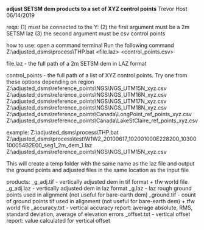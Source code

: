 **adjust SETSM dem products to a set of XYZ control points**
Trevor Host 06/14/2019

reqs:
(1) must be connected to the Y: 
(2) the first argument must be a 2m SETSM laz
(3) the second argument must be csv control points

how to use: 
open a command terminal
Run the following command 
Z:\adjusted_dsms\process\THP.bat <file.laz> <control_points.csv>

file.laz - the full path of a 2m SETSM dem in LAZ format 
	
control_points - the full path of a list of XYZ control points. Try one from these options depending on region
	Z:\adjusted_dsms\reference_points\NGS\NGS_UTM15N_xyz.csv
	Z:\adjusted_dsms\reference_points\NGS\NGS_UTM16N_xyz.csv
	Z:\adjusted_dsms\reference_points\NGS\NGS_UTM17N_xyz.csv
	Z:\adjusted_dsms\reference_points\NGS\NGS_UTM18N_xyz.csv
	Z:\adjusted_dsms\reference_points\Canada\LongPoint_ref_points_xyz.csv
	Z:\adjusted_dsms\reference_points\Canada\LakeStClaire_ref_points_xyz.csv

example:
Z:\adjusted_dsms\process\THP.bat Z:\adjusted_dsms\process\test\W1W2_20100617_102001000E228200_10300100054B2E00_seg1_2m_dem_1.laz Z:\adjusted_dsms\reference_points\NGS\NGS_UTM15N_xyz.csv

This will create a temp folder with the same name as the laz file and output the ground points and adjusted files in the same location as the input file

products: 
<file>_g_adj.tif -	vertically adjusted dem in tif format + tfw world file
<file>_g_adj.laz - 	vertically adjusted dem in laz format
<file>_g.laz - 	laz rough ground points used in alignment (not useful for bare-earth dem)
<file>_ground.tif - 	count of ground points tif used in alignment (not useful for bare-earth dem) + tfw world file
<file>_accuracy.txt - vertical accuracy report: average absolute, RMS, standard deviation, average of elevation errors 
<file>_offset.txt - vertical offset report: value calculated for vertical offset

